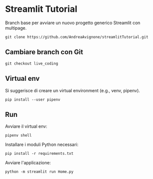 # Streamlit Tutorial
Branch base per avviare un nuovo progetto generico Streamlit con multipage.

```git clone https://github.com/AndreaAvignone/streamlitTutorial.git```

## Cambiare branch con Git
```
git checkout live_coding
```

## Virtual env
Si suggerisce di creare un virtual environment (e.g., venv, pipenv).

```pip install --user pipenv```

## Run

Avviare il virtual env:

```pipenv shell```

Installare i moduli Python necessari:

```pip install -r requirements.txt```

Avviare l'applicazione:

```python -m streamlit run Home.py```
